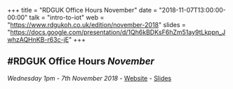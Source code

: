 +++
title = "RDGUK Office Hours November"
date = "2018-11-07T13:00:00-00:00"
talk = "intro-to-iot"
web = "https://www.rdgukoh.co.uk/edition/november-2018"
slides = "https://docs.google.com/presentation/d/1Qh6kBDKsF6hZm51ay9tLkppn_JwhzAQHnKB-r63c-jE"
+++

## #RDGUK Office Hours _November_
_Wednesday 1pm_ - _7th November 2018_ - 
[Website](https://www.rdgukoh.co.uk/edition/november-2018) -
[Slides](https://docs.google.com/presentation/d/1Qh6kBDKsF6hZm51ay9tLkppn_JwhzAQHnKB-r63c-jE)